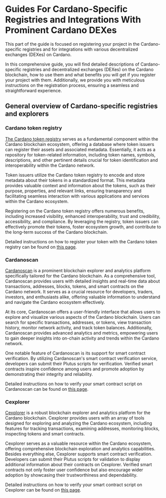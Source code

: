 # Guides For Cardano-Specific Registries and Integrations With Prominent Cardano DEXes

This part of the guide is focused on registering your project in the Cardano-specific registries and for integrations with various decentralized exchanges (DEXes) on Cardano.  

In this comprehensive guide, you will find detailed descriptions of Cardano-specific registries and decentralized exchanges (DEXes) on the Cardano blockchain, how to use them and what benefits you will get if you register your project with them. Additionally, we provide you with meticulous instructions on the registration process, ensuring a seamless and straightforward experience.

## General overview of Cardano-specific registries and explorers

### Cardano token registry

[The Cardano token registry](https://github.com/cardano-foundation/cardano-token-registry) serves as a fundamental component within the Cardano blockchain ecosystem, offering a database where token issuers can register their assets and associated metadata. Essentially, it acts as a repository for token-related information, including token names, symbols, descriptions, and other pertinent details crucial for token identification and interoperability within the Cardano network.

Token issuers utilize the Cardano token registry to encode and store metadata about their tokens in a standardized format. This metadata provides valuable context and information about the tokens, such as their purpose, properties, and relevant links, ensuring transparency and facilitating seamless interaction with various applications and services within the Cardano ecosystem.

Registering on the Cardano token registry offers numerous benefits, including increased visibility, enhanced interoperability, trust and credibility, accessibility, and compliance. By leveraging the registry, token issuers can effectively promote their tokens, foster ecosystem growth, and contribute to the long-term success of the Cardano blockchain.

Detailed instructions on how to register your token with the Cardano token registry can be found on [this page](./AddTokenToCardanoMetadataRegistry.md).

### Cardanoscan

[Cardanoscan](https://cardanoscan.io/) is a prominent blockchain explorer and analytics platform specifically tailored for the Cardano blockchain. As a comprehensive tool, Cardanoscan provides users with detailed insights and real-time data about transactions, addresses, blocks, tokens, and smart contracts on the Cardano network. It serves as a crucial resource for developers, traders, investors, and enthusiasts alike, offering valuable information to understand and navigate the Cardano ecosystem effectively.

At its core, Cardanoscan offers a user-friendly interface that allows users to explore and visualize various aspects of the Cardano blockchain. Users can search for specific transactions, addresses, or tokens, view transaction history, monitor network activity, and track token balances. Additionally, Cardanoscan provides advanced analytics and metrics, empowering users to gain deeper insights into on-chain activity and trends within the Cardano network.

One notable feature of Cardanoscan is its support for smart contract verification. By utilizing Cardanoscan's smart contract verification service, developers can submit their Plutus scripts for verification. Verified smart contracts inspire confidence among users and promote adoption by demonstrating their integrity and reliability.

Detailed instructions on how to verify your smart contract script on Cardanoscan can be found on [this page](./VerifyScriptOnCardanoscan.md).

### Cexplorer

[Cexplorer](https://cexplorer.io/) is a robust blockchain explorer and analytics platform for the Cardano blockchain. Cexplorer provides users with an array of tools designed for exploring and analyzing the Cardano ecosystem, including features for tracking transactions, examining addresses, monitoring blocks, inspecting tokens and smart contracts.

Cexplorer serves as a valuable resource within the Cardano ecosystem, offering comprehensive blockchain exploration and analytics capabilities. Besides everything else, Cexplorer supports smart contract verification. Developers can submit their Plutus scripts for validation to display additional information about their contracts on Cexplorer. Verified smart contracts not only foster user confidence but also encourage wider adoption by showcasing their trustworthiness and dependability.

Detailed instructions on how to verify your smart contract script on Cexplorer can be found on [this page](./VerifyScriptOnCexplorer.md).
